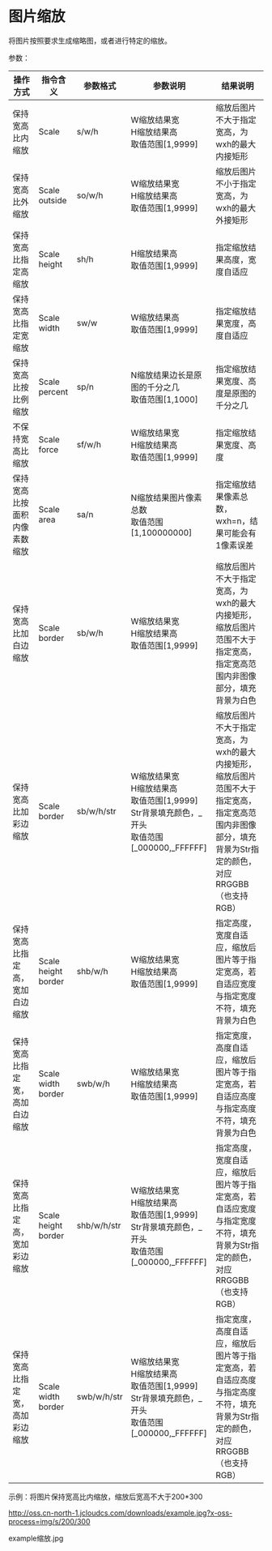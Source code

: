 # 图片缩放

将图片按照要求生成缩略图，或者进行特定的缩放。

参数：

|操作方式|指令含义|参数格式|参数说明|结果说明|
|-|-|-|-|-|
|保持宽高比内缩放|Scale|s/w/h|W缩放结果宽<br>H缩放结果高<br>取值范围[1,9999]|缩放后图片不大于指定宽高，为wxh的最大内接矩形|
|保持宽高比外缩放|Scale outside|so/w/h|W缩放结果宽<br>H缩放结果高<br>取值范围[1,9999]|缩放后图片不小于指定宽高，为wxh的最大外接矩形|
|保持宽高比指定高缩放|Scale height|sh/h|H缩放结果高<br>取值范围[1,9999]|指定缩放结果高度，宽度自适应|
|保持宽高比指定宽缩放|Scale width|sw/w|W缩放结果高<br>取值范围[1,9999]|指定缩放结果宽度，高度自适应|
|保持宽高比按比例缩放|Scale percent|sp/n|N缩放结果边长是原图的千分之几<br>取值范围[1,1000]|指定缩放结果宽度、高度是原图的千分之几|
|不保持宽高比缩放|Scale force|sf/w/h|W缩放结果宽<br>H缩放结果高<br>取值范围[1,9999]|指定缩放结果宽度、高度|
|保持宽高比按面积内像素数缩放|Scale area|sa/n|N缩放结果图片像素总数<br>取值范围[1,100000000]|指定缩放结果像素总数，wxh=n，结果可能会有1像素误差|
|保持宽高比加白边缩放|Scale border|sb/w/h|W缩放结果宽<br>H缩放结果高<br>取值范围[1,9999]|缩放后图片不大于指定宽高，为wxh的最大内接矩形，缩放后图片范围不大于指定宽高，指定宽高范围内非图像部分，填充背景为白色|
|保持宽高比加彩边缩放|Scale border|sb/w/h/str|W缩放结果宽<br>H缩放结果高<br>取值范围[1,9999]<br>Str背景填充颜色，_开头<br>取值范围[_000000,_FFFFFF]|缩放后图片不大于指定宽高，为wxh的最大内接矩形，缩放后图片范围不大于指定宽高，指定宽高范围内非图像部分，填充背景为Str指定的颜色，对应RRGGBB（也支持RGB）|
|保持宽高比指定高，宽加白边缩放|Scale height border|shb/w/h|W缩放结果宽<br>H缩放结果高<br>取值范围[1,9999]|指定高度，宽度自适应，缩放后图片等于指定宽高，若自适应宽度与指定宽度不符，填充背景为白色|
|保持宽高比指定宽，高加白边缩放|Scale width border|swb/w/h|W缩放结果宽<br>H缩放结果高<br>取值范围[1,9999]|指定宽度，高度自适应，缩放后图片等于指定宽高，若自适应高度与指定高度不符，填充背景为白色|
|保持宽高比指定高，宽加彩边缩放|Scale height border|shb/w/h/str|W缩放结果宽<br>H缩放结果高<br>取值范围[1,9999]<br>Str背景填充颜色，_开头<br>取值范围[_000000,_FFFFFF]|指定高度，宽度自适应，缩放后图片等于指定宽高，若自适应宽度与指定宽度不符，填充背景为Str指定的颜色，对应RRGGBB（也支持RGB）|
|保持宽高比指定宽，高加彩边缩放|Scale width border|swb/w/h/str|W缩放结果宽<br>H缩放结果高<br>取值范围[1,9999]<br>Str背景填充颜色，_开头<br>取值范围[_000000,_FFFFFF]|指定宽度，高度自适应，缩放后图片等于指定宽高，若自适应高度与指定高度不符，填充背景为Str指定的颜色，对应RRGGBB（也支持RGB）| 


示例：将图片保持宽高比内缩放，缩放后宽高不大于200*300

http://oss.cn-north-1.jcloudcs.com/downloads/example.jpg?x-oss-process=img/s/200/300

example缩放.jpg
